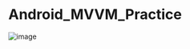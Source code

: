 # Android_MVVM_Practice
![image](https://user-images.githubusercontent.com/77323868/129034682-6a4494f1-0907-43c6-aa72-87abaee53b5c.png)
